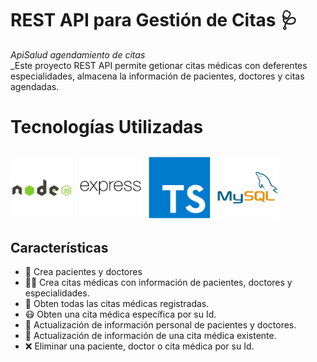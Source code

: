 # REST API para Gestión de Citas 🩺

*ApiSalud agendamiento de citas<br>*
_Este proyecto REST API permite getionar citas médicas con deferentes especialidades, almacena la información de pacientes, doctores y citas agendadas.
# Tecnologías Utilizadas

<img src="https://github.com/devicons/devicon/blob/master/icons/nodejs/nodejs-original-wordmark.svg" width="100" height="100"/>&nbsp;
<img src="https://github.com/devicons/devicon/blob/master/icons/express/express-original-wordmark.svg" width="100" height="100">&nbsp;
<img src="https://github.com/devicons/devicon/blob/master/icons/typescript/typescript-plain.svg" width="100" height="100">&nbsp;
<img src="https://github.com/devicons/devicon/blob/master/icons/mysql/mysql-original-wordmark.svg" width="100" height="100">&nbsp;
 ---
 Características
 ---
* 🚶 Crea pacientes y doctores
* 👨‍⚕ Crea citas médicas con información de pacientes, doctores y especialidades.
* 🤕 Obten todas las citas médicas registradas.
* 😷 Obten una cita médica específica por su Id.
* 👾 Actualización de información personal de pacientes y doctores.
* 🏥 Actualización de información de una cita médica existente.
* ❌ Eliminar una paciente, doctor o cita médica por su Id.

